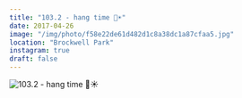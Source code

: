```yaml
---
title: "103.2 - hang time 🏀☀️"
date: 2017-04-26
image: "/img/photo/f58e22de61d482d1c8a38dc1a87cfaa5.jpg"
location: "Brockwell Park"
instagram: true
draft: false
---
```


![103.2 - hang time 🏀☀️](/img/photo/f58e22de61d482d1c8a38dc1a87cfaa5.jpg)

